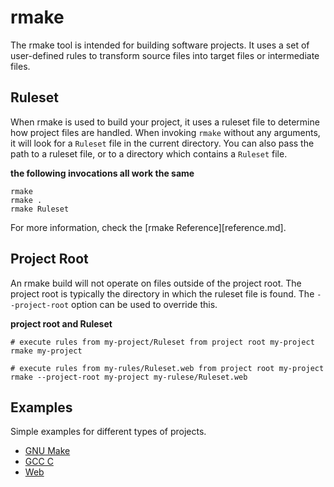 rmake
=====
The rmake tool is intended for building software projects.  It uses a set of
user-defined rules to transform source files into target files or intermediate
files.

Ruleset
-------
When rmake is used to build your project, it uses a ruleset file to determine
how project files are handled.  When invoking `rmake` without any arguments, it
will look for a `Ruleset` file in the current directory.  You can also pass the
path to a ruleset file, or to a directory which contains a `Ruleset` file.

**the following invocations all work the same**
```
rmake
rmake .
rmake Ruleset
```

For more information, check the [rmake Reference][reference.md].

Project Root
------------
An rmake build will not operate on files outside of the project root.  The
project root is typically the directory in which the ruleset file is found.  The
`--project-root` option can be used to override this.

**project root and Ruleset**
```
# execute rules from my-project/Ruleset from project root my-project
rmake my-project

# execute rules from my-rules/Ruleset.web from project root my-project
rmake --project-root my-project my-rulese/Ruleset.web
```

Examples
--------
Simple examples for different types of projects.

 * [GNU Make](example/Ruleset-make)
 * [GCC C](example/Ruleset-gcc)
 * [Web](example/Ruleset-web)
